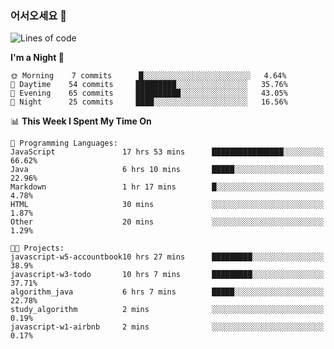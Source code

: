 ### 어서오세요 👋

<!--START_SECTION:waka-->
![Lines of code](https://img.shields.io/badge/From%20Hello%20World%20I%27ve%20Written-5.2%20million%20lines%20of%20code-blue)

**I'm a Night 🦉** 

```text
🌞 Morning    7 commits      █░░░░░░░░░░░░░░░░░░░░░░░░   4.64% 
🌆 Daytime    54 commits     █████████░░░░░░░░░░░░░░░░   35.76% 
🌃 Evening    65 commits     ██████████░░░░░░░░░░░░░░░   43.05% 
🌙 Night      25 commits     ████░░░░░░░░░░░░░░░░░░░░░   16.56%

```


📊 **This Week I Spent My Time On** 

```text
💬 Programming Languages: 
JavaScript               17 hrs 53 mins      ████████████████░░░░░░░░░   66.62% 
Java                     6 hrs 10 mins       █████░░░░░░░░░░░░░░░░░░░░   22.96% 
Markdown                 1 hr 17 mins        █░░░░░░░░░░░░░░░░░░░░░░░░   4.78% 
HTML                     30 mins             ░░░░░░░░░░░░░░░░░░░░░░░░░   1.87% 
Other                    20 mins             ░░░░░░░░░░░░░░░░░░░░░░░░░   1.29%

🐱‍💻 Projects: 
javascript-w5-accountbook10 hrs 27 mins      █████████░░░░░░░░░░░░░░░░   38.9% 
javascript-w3-todo       10 hrs 7 mins       █████████░░░░░░░░░░░░░░░░   37.71% 
algorithm_java           6 hrs 7 mins        █████░░░░░░░░░░░░░░░░░░░░   22.78% 
study_algorithm          2 mins              ░░░░░░░░░░░░░░░░░░░░░░░░░   0.19% 
javascript-w1-airbnb     2 mins              ░░░░░░░░░░░░░░░░░░░░░░░░░   0.17%

```


<!--END_SECTION:waka-->
